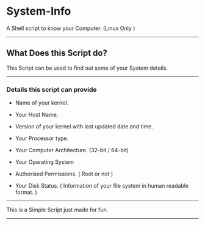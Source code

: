 # System-Info
A Shell script to know your Computer. (Linux Only )

***

## What Does this Script do?

This Script can be used to find out some of your System details.

***

### Details this script can provide

* Name of your kernel.
+ Your Host Name.
- Version of your kernel with last updated date and time.
+ Your Processor type.
- Your Computer Architecture. (32-bit / 64-bit)
* Your Operating System
- Authorised Permissions. ( Root or not )
+ Your Disk Status. ( Information of your file system in human readable format. )

***

This is a Simple Script just made for fun.

***







